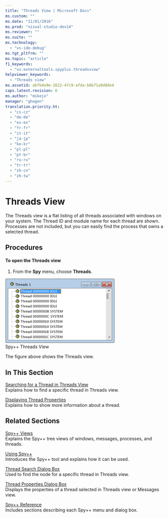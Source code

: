 ```yaml
---
title: "Threads View | Microsoft Docs"
ms.custom: ""
ms.date: "11/01/2016"
ms.prod: "visual-studio-dev14"
ms.reviewer: ""
ms.suite: ""
ms.technology: 
  - "vs-ide-debug"
ms.tgt_pltfrm: ""
ms.topic: "article"
f1_keywords: 
  - "vs.externaltools.spyplus.threadsview"
helpviewer_keywords: 
  - "Threads view"
ms.assetid: abfb4e9e-1622-47c9-afda-b6b71a9d88e4
caps.latest.revision: 6
ms.author: "mikejo"
manager: "ghogen"
translation.priority.ht: 
  - "cs-cz"
  - "de-de"
  - "es-es"
  - "fr-fr"
  - "it-it"
  - "ja-jp"
  - "ko-kr"
  - "pl-pl"
  - "pt-br"
  - "ru-ru"
  - "tr-tr"
  - "zh-cn"
  - "zh-tw"
---
```

# Threads View
The Threads view is a flat listing of all threads associated with windows on your system. The Thread ID and module name for each thread are shown. Processes are not included, but you can easily find the process that owns a selected thread.  
  
## Procedures  
  
#### To open the Threads view  
  
1.  From the **Spy** menu, choose **Threads**.  
  
 ![Spy&#43;&#43; Threads View](../debugger/media/spy--_threads.png "Spy++_Threads")  
Spy++ Threads View  
  
 The figure above shows the Threads view.  
  
## In This Section  
 [Searching for a Thread in Threads View](../debugger/how-to-search-for-a-thread-in-threads-view.md)  
 Explains how to find a specific thread in Threads view.  
  
 [Displaying Thread Properties](../debugger/how-to-display-thread-properties.md)  
 Explains how to show more information about a thread.  
  
## Related Sections  
 [Spy++ Views](../debugger/spy-increment-views.md)  
 Explains the Spy++ tree views of windows, messages, processes, and threads.  
  
 [Using Spy++](../debugger/using-spy-increment.md)  
 Introduces the Spy++ tool and explains how it can be used.  
  
 [Thread Search Dialog Box](../debugger/thread-search-dialog-box.md)  
 Used to find the node for a specific thread in Threads view.  
  
 [Thread Properties Dialog Box](../debugger/message-properties-dialog-box.md)  
 Displays the properties of a thread selected in Threads view or Messages view.  
  
 [Spy++ Reference](../debugger/spy-increment-reference.md)  
 Includes sections describing each Spy++ menu and dialog box.